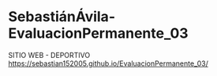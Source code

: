 # SebastiánÁvila-EvaluacionPermanente_03
SITIO WEB - DEPORTIVO
https://sebastian152005.github.io/EvaluacionPermanente_03/
